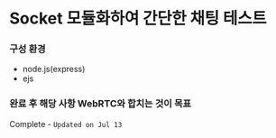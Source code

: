# Socket 모듈화하여 간단한 채팅 테스트

### 구성 환경
- node.js(express)
- ejs

### 완료 후 해당 사항 WebRTC와 합치는 것이 목표
Complete - `Updated on Jul 13`
